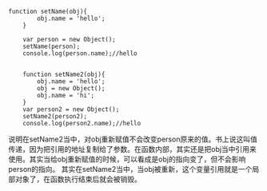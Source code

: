 ```{js}
function setName(obj){
		obj.name = 'hello';
	}

	var person = new Object();
	setName(person);
	console.log(person.name);//hello


	function setName2(obj){
		obj.name = 'hello';
		obj = new Object();
		obj.name = 'hi';
	}
	var person2 = new Object();
	setName2(person2);
	console.log(person2.name);//hello
```
说明在setName2当中，对obj重新赋值不会改变person原来的值。书上说这叫值传递，因为把引用的地址复制给了参数。在函数内部，其实还是把obj当中引用来使用。其实当给obj重新赋值的时候，可以看成是obj的指向变了，但不会影响person的指向。
其实在setName2当中，当obj被重新，这个变量引用就是一个局部对象了，在函数执行结束后就会被销毁。
